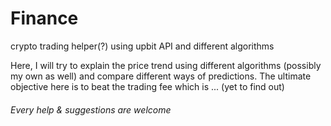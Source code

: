 # Finance
crypto trading helper(?) using upbit API and different algorithms

Here, I will try to explain the price trend using different algorithms (possibly my own as well) and compare different ways of predictions.
The ultimate objective here is to beat the trading fee which is ... (yet to find out)

###### Every help & suggestions are welcome 
